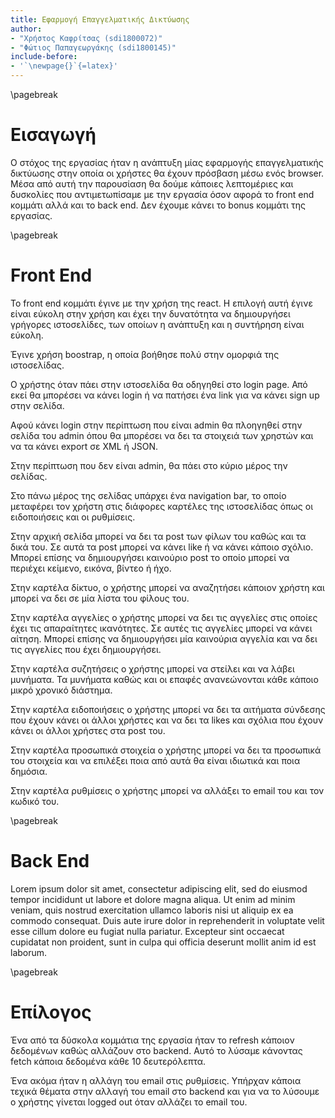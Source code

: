 ```yaml
---
title: Εφαρμογή Επαγγελματικής Δικτύωσης
author: 
- "Χρήστος Καφρίτσας (sdi1800072)"
- "Φώτιος Παπαγεωργάκης (sdi1800145)"
include-before:
- '`\newpage{}`{=latex}'
---
```


\pagebreak

# Εισαγωγή

Ο στόχος της εργασίας ήταν η ανάπτυξη μίας εφαρμογής επαγγελματικής δικτύωσης στην οποία οι χρήστες θα έχουν πρόσβαση μέσω ενός browser. Μέσα από αυτή την παρουσίαση θα δούμε κάποιες λεπτομέριες και δυσκολίες που αντιμετωπίσαμε με την εργασία όσον αφορά το front end κομμάτι αλλά και το back end. Δεν έχουμε κάνει το bonus κομμάτι της εργασίας.

\pagebreak

# Front End

Το front end κομμάτι έγινε με την χρήση της react. Η επιλογή αυτή έγινε είναι εύκολη στην χρήση και έχει την δυνατότητα να δημιουργήσει γρήγορες ιστοσελίδες, των οποίων η ανάπτυξη και η συντήρηση είναι εύκολη.

Έγινε χρήση boostrap, η οποία βοήθησε πολύ στην ομορφιά της ιστοσελίδας.

Ο χρήστης όταν πάει στην ιστοσελίδα θα οδηγηθεί στο login page. Από εκεί θα μπορέσει να κάνει login ή να πατήσει ένα link για να κάνει sign up στην σελίδα.

Αφού κάνει login στην περίπτωση που είναι admin θα πλοηγηθεί στην σελίδα του admin όπου θα μπορέσει να δει τα στοιχειά των χρηστών και να τα κάνει export σε XML ή JSON.

Στην περίπτωση που δεν είναι admin, θα πάει στο κύριο μέρος την σελίδας. 

Στο πάνω μέρος της σελίδας υπάρχει ένα navigation bar, το οποίο μεταφέρει τον χρήστη στις διάφορες καρτέλες της ιστοσελίδας όπως οι ειδοποιήσεις και οι ρυθμίσεις.

Στην αρχική σελίδα μπορεί να δει τα post των φίλων του καθώς και τα δικά του. Σε αυτά τα post μπορεί να κάνει like ή να κάνει κάποιο σχόλιο. Μπορεί επίσης να δημιουργήσει καινούριο post το οποίο μπορεί να περιέχει κείμενο, εικόνα, βίντεο ή ήχο.

Στην καρτέλα δίκτυο, ο χρήστης μπορεί να αναζητήσει κάποιον χρήστη και μπορεί να δει σε μία λίστα του φίλους του.

Στην καρτέλα αγγελίες ο χρήστης μπορεί να δει τις αγγελίες στις οποίες έχει τις απαραίτητες ικανότητες. Σε αυτές τις αγγελίες μπορεί να κάνει αίτηση. Μπορεί επίσης να δημιουργήσει μία καινούρια αγγελία και να δει τις αγγελίες που έχει δημιουργήσει.

Στην καρτέλα συζητήσεις ο χρήστης μπορεί να στείλει και να λάβει μυνήματα. Τα μυνήματα καθώς και οι επαφές ανανεώνονται κάθε κάποιο μικρό χρονικό διάστημα.

Στην καρτέλα ειδοποιήσεις ο χρήστης μπορεί να δει τα αιτήματα σύνδεσης που έχουν κάνει οι άλλοι χρήστες και να δει τα likes και σχόλια που έχουν κάνει οι άλλοι χρήστες στα post του.

Στην καρτέλα προσωπικά στοιχεία ο χρήστης μπορεί να δει τα προσωπικά του στοιχεία και να επιλέξει ποια από αυτά θα είναι ιδιωτικά και ποια δημόσια.

Στην καρτέλα ρυθμίσεις ο χρήστης μπορεί να αλλάξει το email του και τον κωδικό του.

\pagebreak

# Back End

Lorem ipsum dolor sit amet, consectetur adipiscing elit, sed do eiusmod tempor incididunt ut labore et dolore magna aliqua. Ut enim ad minim veniam, quis nostrud exercitation ullamco laboris nisi ut aliquip ex ea commodo consequat. Duis aute irure dolor in reprehenderit in voluptate velit esse cillum dolore eu fugiat nulla pariatur. Excepteur sint occaecat cupidatat non proident, sunt in culpa qui officia deserunt mollit anim id est laborum.

\pagebreak

# Επίλογος

Ένα από τα δύσκολα κομμάτια της εργασία ήταν το refresh κάποιον δεδομένων καθώς αλλάζουν στο backend. Αυτό το λύσαμε κάνοντας fetch κάποια δεδομένα κάθε 10 δευτερόλεπτα.

Ένα ακόμα ήταν η αλλάγη του email στις ρυθμίσεις. Υπήρχαν κάποια τεχικά θέματα στην αλλαγή του email στο backend και για να το λύσουμε ο χρήστης γίνεται logged out όταν αλλάζει το email του.
